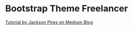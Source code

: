 # Bootstrap Theme Freelancer

[Tutorial by Jackson Pires on Medium Blog](https://medium.com/v%C3%ADdeos-de-ti/post-v%C3%ADdeo-migrando-um-template-html-para-o-ruby-on-rails-5970cf3ec78)
